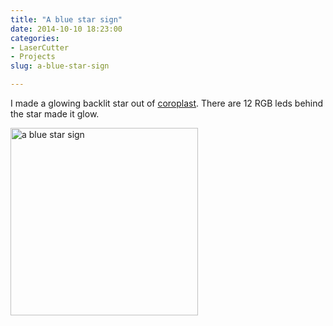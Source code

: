 ```yaml
---
title: "A blue star sign"
date: 2014-10-10 18:23:00
categories:
- LaserCutter
- Projects
slug: a-blue-star-sign

---
```


I made a glowing backlit star out of <a href="http://en.wikipedia.org/wiki/Coroplast">coroplast</a>. There are 12 RGB leds behind the star made it glow.

<a href="/public/uploads/2014/10/bluestar_sign.jpg"><img class="alignnone size-medium wp-image-4025" src="/public/uploads/2014/10/bluestar_sign-300x300.jpg" alt="a blue star sign" width="300" height="300" /></a>
